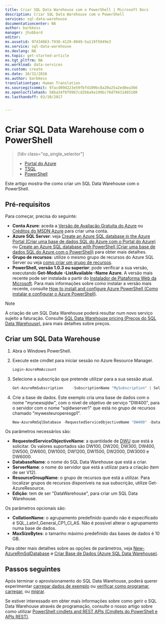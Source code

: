 ```yaml
---
title: Criar SQL Data Warehouse com o PowerShell | Microsoft Docs
description: Criar SQL Data Warehouse com o PowerShell
services: sql-data-warehouse
documentationcenter: NA
author: barbkess
manager: jhubbard
editor: 
ms.assetid: 97434863-7938-4129-8949-5a119f5949e3
ms.service: sql-data-warehouse
ms.devlang: NA
ms.topic: get-started-article
ms.tgt_pltfrm: NA
ms.workload: data-services
ms.custom: create
ms.date: 10/31/2016
ms.author: barbkess
translationtype: Human Translation
ms.sourcegitcommit: 97acd09d223e59fbf4109bc8a20a25a2ed8ea366
ms.openlocfilehash: 58ba34f8f99b7cd2b6a9a199bc70d79431405100
ms.lasthandoff: 03/10/2017


---
```

# <a name="create-sql-data-warehouse-using-powershell"></a>Criar SQL Data Warehouse com o PowerShell
> [!div class="op_single_selector"]
> * [Portal do Azure](sql-data-warehouse-get-started-provision.md)
> * [TSQL](sql-data-warehouse-get-started-create-database-tsql.md)
> * [PowerShell](sql-data-warehouse-get-started-provision-powershell.md)
>
>

Este artigo mostra-lhe como criar um SQL Data Warehouse com o PowerShell.

## <a name="prerequisites"></a>Pré-requisitos
Para começar, precisa do seguinte:

* **Conta Azure**: aceda a [Versão de Avaliação Gratuita do Azure][Azure Free Trial] ou [Créditos do MSDN Azure][MSDN Azure Credits] para criar uma conta.
* **Azure SQL Server**: veja [Create an Azure SQL database in the Azure Portal (Criar uma base de dados SQL do Azure com o Portal do Azure)][Create an Azure SQL database in the Azure Portal] ou [Create an Azure SQL database with PowerShell (Criar uma base de dados SQL do Azure com o PowerShell)][Create an Azure SQL database with PowerShell] para obter mais detalhes.
* **Grupo de recursos**: utilize o mesmo grupo de recursos do Azure SQL Server ou veja [como criar um grupo de recursos](../azure-resource-manager/resource-group-portal.md).
* **PowerShell, versão 1.0.3 ou superior**: pode verificar a sua versão, executando **Get-Module -ListAvailable -Name Azure**.  A versão mais recente pode ser instalada a partir do [Instalador de Plataforma Web da Microsoft][Microsoft Web Platform Installer].  Para mais informações sobre como instalar a versão mais recente, consulte [How to install and configure Azure PowerShell (Como instalar e configurar o Azure PowerShell)][How to install and configure Azure PowerShell].

> [!NOTE]
> A criação de um SQL Data Warehouse poderá resultar num novo serviço sujeito a faturação.  Consulte [SQL Data Warehouse pricing (Preços do SQL Data Warehouse)][SQL Data Warehouse pricing], para mais detalhes sobre preços.
>
>

## <a name="create-a-sql-data-warehouse"></a>Criar um SQL Data Warehouse
1. Abra o Windows PowerShell.
2. Execute este cmdlet para iniciar sessão no Azure Resource Manager.

    ```Powershell
    Login-AzureRmAccount
    ```
3. Selecione a subscrição que pretende utilizar para a sua sessão atual.

    ```Powershell
    Get-AzureRmSubscription    -SubscriptionName "MySubscription" | Select-AzureRmSubscription
    ```
4. Crie a base de dados. Este exemplo cria uma base de dados com o nome "mynewsqldw", com o nível de objetivo de serviço "DW400", para o servidor com o nome "sqldwserver1" que está no grupo de recursos chamado "mywesteuroperesgp1".

   ```Powershell
   New-AzureRmSqlDatabase -RequestedServiceObjectiveName "DW400" -DatabaseName "mynewsqldw" -ServerName "sqldwserver1" -ResourceGroupName "mywesteuroperesgp1" -Edition "DataWarehouse" -CollationName "SQL_Latin1_General_CP1_CI_AS" -MaxSizeBytes 10995116277760
   ```

Os parâmetros necessários são:

* **RequestedServiceObjectiveName**: a quantidade de [DWU][DWU] que está a solicitar.  Os valores suportados são DW100, DW200, DW300, DW400, DW500, DW600, DW1000, DW1200, DW1500, DW2000, DW3000 e DW6000.
* **DatabaseName**: o nome do SQL Data Warehouse que está a criar.
* **ServerName**: o nome do servidor que está a utilizar para a criação (tem de ser V12).
* **ResourceGroupName**: o grupo de recursos que está a utilizar.  Para localizar grupos de recursos disponíveis na sua subscrição, utilize Get-AzureResource.
* **Edição**: tem de ser "DataWarehouse", para criar um SQL Data Warehouse.

Os parâmetros opcionais são:

* **CollationName**: o agrupamento predefinido quando não é especificado é SQL_Latin1_General_CP1_CI_AS.  Não é possível alterar o agrupamento numa base de dados.
* **MaxSizeBytes**: o tamanho máximo predefinido das bases de dados é 10 GB.

Para obter mais detalhes sobre as opções de parâmetros, veja [New-AzureRmSqlDatabase][New-AzureRmSqlDatabase] e [Criar Base de Dados (Azure SQL Data Warehouse)][Create Database (Azure SQL Data Warehouse)].

## <a name="next-steps"></a>Passos seguintes
Após terminar o aprovisionamento do SQL Data Warehouse, poderá querer experimentar [carregar dados de exemplo][loading sample data] ou [verificar como programar][develop], [carregar][load], ou [migrar][migrate].

Se estiver interessado em obter mais informações sobre como gerir o SQL Data Warehouse através de programação, consulte o nosso artigo sobre como utilizar [PowerShell cmdlets and REST APIs (Cmdlets do PowerShell e APIs REST)][PowerShell cmdlets and REST APIs].

<!--Image references-->

<!--Article references-->
[DWU]: ./sql-data-warehouse-overview-what-is.md
[migrate]: ./sql-data-warehouse-overview-migrate.md
[develop]: ./sql-data-warehouse-overview-develop.md
[load]: ./sql-data-warehouse-load-with-bcp.md
[loading sample data]: ./sql-data-warehouse-load-sample-databases.md
[PowerShell cmdlets and REST APIs]: ./sql-data-warehouse-reference-powershell-cmdlets.md
[firewall rules]: ../sql-database-configure-firewall-settings.md

[How to install and configure Azure PowerShell]: /powershell/azureps-cmdlets-docs
[how to create a SQL Data Warehouse from the Azure Portal]: ./sql-data-warehouse-get-started-provision.md
[Create an Azure SQL database in the Azure Portal]: ../sql-database/sql-database-get-started.md
[Create an Azure SQL database with PowerShell]: ../sql-database/sql-database-get-started-powershell.md
[how to create a resource group]: ../azure-resource-manager/resource-group-template-deploy-portal.md#create-resource-group

<!--MSDN references-->
[MSDN]: https://msdn.microsoft.com/library/azure/dn546722.aspx
[New-AzureRmSqlDatabase]: https://msdn.microsoft.com/library/mt619339.aspx
[Create Database (Azure SQL Data Warehouse)]: https://msdn.microsoft.com/library/mt204021.aspx

<!--Other Web references-->
[Microsoft Web Platform Installer]: https://aka.ms/webpi-azps
[SQL Data Warehouse pricing]: https://azure.microsoft.com/pricing/details/sql-data-warehouse/
[Azure Free Trial]: https://azure.microsoft.com/pricing/free-trial/?WT.mc_id=A261C142F
[MSDN Azure Credits]: https://azure.microsoft.com/pricing/member-offers/msdn-benefits-details/?WT.mc_id=A261C142F

